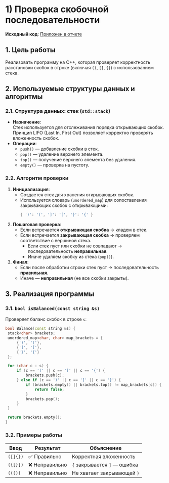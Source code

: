 # **1) Проверка скобочной последовательности**

**Исходный код**: [Приложен в отчете](/brackets.cpp)  

## **1. Цель работы**
Реализовать программу на C++, которая проверяет корректность расстановки скобок в строке (включая `()`, `[]`, `{}`) с использованием стека.

## **2. Используемые структуры данных и алгоритмы**
### **2.1. Структура данных: стек (`std::stack`)**
- **Назначение**:  
  Стек используется для отслеживания порядка открывающих скобок. Принцип LIFO (Last In, First Out) позволяет корректно проверять вложенность скобок.
- **Операции**:
  - `push()` — добавление скобки в стек.
  - `pop()` — удаление верхнего элемента.
  - `top()` — получение верхнего элемента без удаления.
  - `empty()` — проверка на пустоту.

### **2.2. Алгоритм проверки**
1. **Инициализация**:
   - Создается стек для хранения открывающих скобок.
   - Используется словарь (`unordered_map`) для сопоставления закрывающих скобок с открывающими:
     ```cpp
     { ')': '(', ']': '[', '}': '{' }
     ```
2. **Пошаговая проверка**:
   - Если встречается **открывающая скобка** → кладем в стек.
   - Если встречается **закрывающая скобка** → проверяем соответствие с вершиной стека.
     - Если стек пуст или скобки не совпадают → последовательность **неправильная**.
     - Иначе удаляем скобку из стека (`pop()`).
3. **Финал**:
   - Если после обработки строки стек пуст → последовательность **правильная**.
   - Иначе — **неправильная** (не все скобки закрыты).

## **3. Реализация программы**
### **3.1. `bool isBalanced(const string &s)`**  
   Проверяет баланс скобок в строке `s`:
   ```cpp
   bool Balance(const string &s) {
    stack<char> brackets;
    unordered_map<char, char> map_brackets = {
        {')', '('},
        {']', '['},
        {'}', '{'}
    };

    for (char c : s) {
        if (c == '(' || c == '[' || c == '{') {
            brackets.push(c);
        } else if (c == ')' || c == ']' || c == '}') {
            if (brackets.empty() || brackets.top() != map_brackets[c]) {
                return false;
            }
            brackets.pop();
        }
    }

    return brackets.empty();
}
   ```


### **3.2. Примеры работы**
| Ввод          | Результат       | Объяснение                     |
|---------------|----------------|--------------------------------|
| `([]{})`      | ✅ Правильно    | Корректная вложенность         |
| `({[}])`      | ❌ Неправильно | `{` закрывается `]` — ошибка   |
| `((())`       | ❌ Неправильно | Не хватает закрывающей `)`     |


